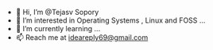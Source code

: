 - 👋 Hi, I’m @Tejasv Sopory
- 👀 I’m interested in Operating Systems , Linux and FOSS ...
- 🌱 I’m currently learning ...
- 📫 Reach me at ideareply69@gmail.com

